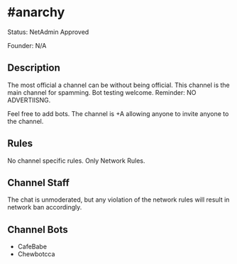 # #anarchy

Status: NetAdmin Approved

Founder: N/A

<!-- Add your channel info here -->

## Description

The most official a channel can be without being official. This channel is the main channel for spamming. Bot testing welcome. Reminder: NO ADVERTIISNG.

Feel free to add bots. The channel is +A allowing anyone to invite anyone to the channel.

## Rules

No channel specific rules. Only Network Rules.

## Channel Staff

The chat is unmoderated, but any violation of the network rules will result in network ban accordingly.

## Channel Bots

- CafeBabe
- Chewbotcca
